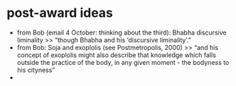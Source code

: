 # post-award ideas

- from Bob (email 4 October: thinking about the third): Bhabha discursive liminality >> “though Bhabha and his ‘discursive liminality’.”
- from Bob: Soja and exoplolis (see Postmetropolis, 2000) >> “and his concept of exoplolis might also describe that knowledge which falls outside the practice of the body, in any given moment - the bodyness to his cityness”
- 